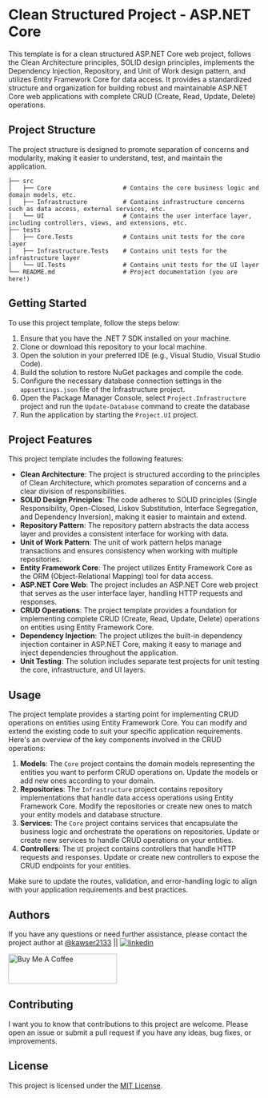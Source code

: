 # Clean Structured Project - ASP.NET Core

This template is for a clean structured ASP.NET Core web project, follows the Clean Architecture principles, SOLID design principles, implements the Dependency Injection, Repository, and Unit of Work design pattern, and utilizes Entity Framework Core for data access. It provides a standardized structure and organization for building robust and maintainable ASP.NET Core web applications with complete CRUD (Create, Read, Update, Delete) operations.

## Project Structure

The project structure is designed to promote separation of concerns and modularity, making it easier to understand, test, and maintain the application.

```
├── src
│   ├── Core                    # Contains the core business logic and domain models, etc.
│   ├── Infrastructure          # Contains infrastructure concerns such as data access, external services, etc.
│   └── UI                      # Contains the user interface layer, including controllers, views, and extensions, etc.
├── tests
│   ├── Core.Tests              # Contains unit tests for the core layer
│   ├── Infrastructure.Tests    # Contains unit tests for the infrastructure layer
│   └── UI.Tests                # Contains unit tests for the UI layer
└── README.md                   # Project documentation (you are here!)
```

## Getting Started

To use this project template, follow the steps below:

1. Ensure that you have the .NET 7 SDK installed on your machine.
2. Clone or download this repository to your local machine.
3. Open the solution in your preferred IDE (e.g., Visual Studio, Visual Studio Code).
4. Build the solution to restore NuGet packages and compile the code.
5. Configure the necessary database connection settings in the `appsettings.json` file of the Infrastructure project.
6. Open the Package Manager Console, select `Project.Infrastructure` project and run the `Update-Database` command to create the database
7. Run the application by starting the `Project.UI` project.

## Project Features

This project template includes the following features:

- **Clean Architecture**: The project is structured according to the principles of Clean Architecture, which promotes separation of concerns and a clear division of responsibilities.
- **SOLID Design Principles**: The code adheres to SOLID principles (Single Responsibility, Open-Closed, Liskov Substitution, Interface Segregation, and Dependency Inversion), making it easier to maintain and extend.
- **Repository Pattern**: The repository pattern abstracts the data access layer and provides a consistent interface for working with data.
- **Unit of Work Pattern**: The unit of work pattern helps manage transactions and ensures consistency when working with multiple repositories.
- **Entity Framework Core**: The project utilizes Entity Framework Core as the ORM (Object-Relational Mapping) tool for data access.
- **ASP.NET Core Web**: The project includes an ASP.NET Core web project that serves as the user interface layer, handling HTTP requests and responses.
- **CRUD Operations**: The project template provides a foundation for implementing complete CRUD (Create, Read, Update, Delete) operations on entities using Entity Framework Core.
- **Dependency Injection**: The project utilizes the built-in dependency injection container in ASP.NET Core, making it easy to manage and inject dependencies throughout the application.
- **Unit Testing**: The solution includes separate test projects for unit testing the core, infrastructure, and UI layers.

## Usage

The project template provides a starting point for implementing CRUD operations on entities using Entity Framework Core. You can modify and extend the existing code to suit your specific application requirements. Here's an overview of the key components involved in the CRUD operations:

1. **Models**: The `Core` project contains the domain models representing the entities you want to perform CRUD operations on. Update the models or add new ones according to your domain.
2. **Repositories**: The `Infrastructure` project contains repository implementations that handle data access operations using Entity Framework Core. Modify the repositories or create new ones to match your entity models and database structure.
3. **Services**: The `Core` project contains services that encapsulate the business logic and orchestrate the operations on repositories. Update or create new services to handle CRUD operations on your entities.
4. **Controllers**: The `UI` project contains controllers that handle HTTP requests and responses. Update or create new controllers to expose the CRUD endpoints for your entities.

Make sure to update the routes, validation, and error-handling logic to align with your application requirements and best practices.

## Authors

If you have any questions or need further assistance, please contact the project author at [@kawser2133](https://www.github.com/kawser2133) || [![linkedin](https://img.shields.io/badge/linkedin-0A66C2?style=for-the-badge&logo=linkedin&logoColor=white)](https://www.linkedin.com/in/kawser2133)

<a href="https://www.buymeacoffee.com/kawser" target="_blank"><img src="https://cdn.buymeacoffee.com/buttons/v2/default-yellow.png" alt="Buy Me A Coffee" style="height: 60px !important;width: 217px !important;" ></a>

## Contributing

I want you to know that contributions to this project are welcome. Please open an issue or submit a pull request if you have any ideas, bug fixes, or improvements.  

## License

This project is licensed under the [MIT License](LICENSE).
